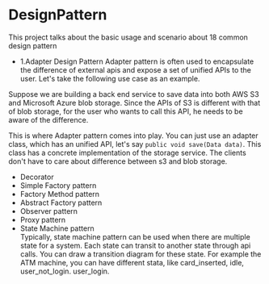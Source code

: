 # DesignPattern

This project talks about the basic usage and scenario about 18 common design pattern

- 1.Adapter Design Pattern
    Adapter pattern is often used to encapsulate the difference of external apis and expose a set
of unified APIs to the user.
Let's take the following use case as an example.

Suppose we are building a back end service to save data into both AWS S3
and Microsoft Azure blob storage. Since the APIs of S3 is different with that of blob storage, for the user who
wants to call this API, he needs to be aware of the difference.

This is where Adapter pattern comes into play.
You can just use an adapter class, which has an unified API, let's say
`public void save(Data data)`.
This class has a concrete implementation of the storage service.
The clients don't have to care about difference between s3 and blob storage.

- Decorator
- Simple Factory pattern
- Factory Method pattern
- Abstract Factory pattern
- Observer pattern
- Proxy pattern
- State Machine pattern <br>
Typically, state machine pattern can be used when there are multiple state for a system.
Each state can transit to another state through api calls. You can draw a transition diagram
for these state.
For example the ATM machine, you can have different stata, like card_inserted, idle, user_not_login.
user_login.


